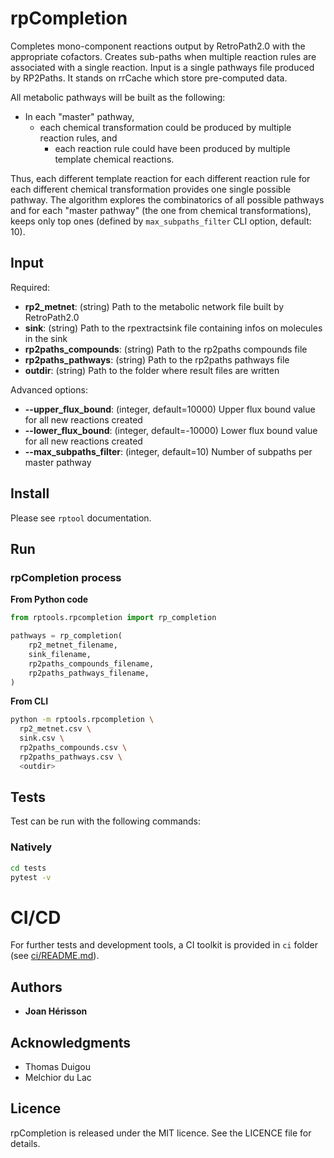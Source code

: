 # rpCompletion

Completes mono-component reactions output by RetroPath2.0 with the appropriate cofactors. Creates sub-paths when multiple reaction rules are associated with a single reaction. Input is a single pathways file produced by RP2Paths. It stands on rrCache which store pre-computed data.

All metabolic pathways will be built as the following:

- In each "master" pathway,
  - each chemical transformation could be produced by multiple reaction rules, and
    - each reaction rule could have been produced by multiple template chemical reactions.

Thus, each different template reaction for each different reaction rule for each different chemical transformation provides one single possible pathway. The algorithm explores the combinatorics of all possible pathways and for each "master pathway" (the one from chemical transformations), keeps only top ones (defined by `max_subpaths_filter` CLI option, default: 10).

## Input

Required:
* **rp2_metnet**: (string) Path to the metabolic network file built by RetroPath2.0
* **sink**: (string) Path to the rpextractsink file containing infos on molecules in the sink
* **rp2paths_compounds**: (string) Path to the rp2paths compounds file
* **rp2paths_pathways**: (string) Path to the rp2paths pathways file
* **outdir**: (string) Path to the folder where result files are written

Advanced options:
* **--upper_flux_bound**: (integer, default=10000) Upper flux bound value for all new reactions created
* **--lower_flux_bound**: (integer, default=-10000) Lower flux bound value for all new reactions created
* **--max_subpaths_filter**: (integer, default=10) Number of subpaths per master pathway



<!-- ## Memory management

### File mode
This is the default mode. All cache data are stored into files on disk and loaded in memory each time the tool is used. In this mode, fingerprint in memory is equal to the size of cache files loaded in memory multiplied by the number of processes which are running at the same time. Option can be specified by `--store-mode file`.

### DB mode
In order to save memory space, cache data can be loaded once in a database (redis) so that the memory space taken is equal to one instance of the cache, whatever the number of processes whic are running. Option can be specified by `--store-mode <db_host>`, where `db_host` is the hostname on which redis server is running. -->


## Install
Please see `rptool` documentation.

## Run

### rpCompletion process
**From Python code**
```python
from rptools.rpcompletion import rp_completion

pathways = rp_completion(
    rp2_metnet_filename,
    sink_filename,
    rp2paths_compounds_filename,
    rp2paths_pathways_filename,
)
```
**From CLI**
```sh
python -m rptools.rpcompletion \
  rp2_metnet.csv \
  sink.csv \
  rp2paths_compounds.csv \
  rp2paths_pathways.csv \
  <outdir>
```

## Tests
Test can be run with the following commands:

### Natively
```bash
cd tests
pytest -v
```

# CI/CD
For further tests and development tools, a CI toolkit is provided in `ci` folder (see [ci/README.md](ci/README.md)).

## Authors

* **Joan Hérisson**

## Acknowledgments

* Thomas Duigou
* Melchior du Lac

## Licence
rpCompletion is released under the MIT licence. See the LICENCE file for details.
